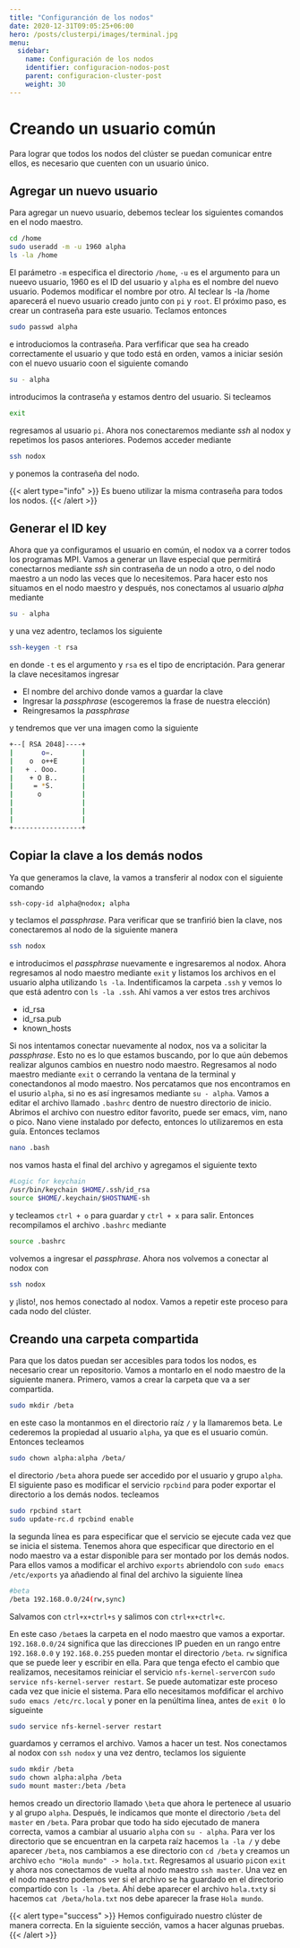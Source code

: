 ```yaml
---
title: "Configuranción de los nodos"
date: 2020-12-31T09:05:25+06:00
hero: /posts/clusterpi/images/terminal.jpg
menu:
  sidebar:
    name: Configuración de los nodos
    identifier: configuracion-nodos-post
    parent: configuracion-cluster-post
    weight: 30
---
```


# Creando un usuario común

Para lograr que todos los nodos del clúster se puedan comunicar entre ellos, es necesario que cuenten con un usuario único. 

## Agregar un nuevo usuario

Para agregar un nuevo usuario, debemos teclear los siguientes comandos en el nodo maestro.

``` bash
cd /home
sudo useradd -m -u 1960 alpha
ls -la /home
```

El parámetro `-m` especifica el directorio `/home`, `-u` es el argumento para un nueevo usuario, 1960 es el ID del usuario y `alpha` es el nombre del nuevo usuario. Podemos modificar el nombre por otro. Al teclear ls -la /home aparecerá el nuevo usuario creado junto con `pi` y `root`.
El próximo paso, es crear un contraseña para este usuario. Teclamos entonces

``` bash
sudo passwd alpha
```

e introduciomos la contraseña.
Para verfificar que sea ha creado correctamente el usuario y que todo está en orden, vamos a iniciar sesión con el nuevo usuario coon el siguiente comando

``` bash
su - alpha
```

introducimos la contraseña y estamos dentro del usuario.  Si tecleamos 

``` bash
exit
```

regresamos al usuario `pi`. Ahora nos conectaremos mediante *ssh* al nodox y repetimos los pasos anteriores. Podemos acceder mediante 

```bash
ssh nodox
```

y ponemos la contraseña del nodo. 

{{< alert type="info" >}}
Es bueno utilizar la misma contraseña para todos los nodos.
{{< /alert >}}

## Generar el ID key

Ahora que ya configuramos el usuario en común, el nodox va a correr todos los programas MPI. Vamos a generar un llave especial que permitirá conectarnos mediante *ssh* sin contraseña de un nodo a otro, o del nodo maestro a un nodo las veces que lo necesitemos. Para hacer esto nos situamos en el nodo maestro y después, nos conectamos al usuario *alpha* mediante 

``` bash
su - alpha
```

y una vez adentro, teclamos los siguiente

``` bash
ssh-keygen -t rsa
```

en donde `-t` es el argumento y `rsa` es el tipo de encriptación. Para generar la clave necesitamos ingresar 

* El nombre del archivo donde vamos a guardar la clave
* Ingresar la *passphrase* (escogeremos la frase de nuestra elección)
* Reingresamos la *passphrase*

y tendremos que ver una imagen como la siguiente

``` bash
+--[ RSA 2048]----+
|       o=.       |
|    o  o++E      |
|   + . Ooo.      |
|    + O B..      |
|     = *S.       |
|      o          |
|                 |
|                 |
|                 |
+-----------------+
```

## Copiar la clave a los demás nodos

Ya que generamos la clave, la vamos a transferir al nodox con el siguiente comando

```bash
ssh-copy-id alpha@nodox; alpha
```

y teclamos el *passphrase*. Para verificar que se tranfirió bien la clave, nos conectaremos al nodo de la siguiente manera

```bash
ssh nodox
```

e introducimos el *passphrase* nuevamente e ingresaremos al nodox. Ahora regresamos al nodo maestro mediante `exit` y listamos los archivos en el usuario alpha utilizando `ls -la`. Indentificamos la carpeta `.ssh` y vemos lo que está adentro con `ls -la .ssh`. Ahí vamos a ver estos tres archivos

* id_rsa
* id_rsa.pub
* known_hosts

Si nos intentamos conectar nuevamente al nodox, nos va a solicitar la *passphrase*. Esto no es lo que estamos buscando, por lo que aún debemos realizar algunos cambios en nuestro nodo maestro. Regresamos al nodo maestro mediante `exit` o cerrando la ventana de la terminal y conectandonos al modo maestro. Nos percatamos que nos encontramos en el usurio `alpha`, si no es así ingresamos mediante `su - alpha`. Vamos a editar el archivo llamado `.bashrc` dentro de nuestro directorio de inicio. Abrimos el archivo con nuestro editor favorito, puede ser emacs, vim, nano o pico. Nano viene instalado por defecto, entonces lo utilizaremos en esta guía. Entonces teclamos 

```bash
nano .bash
```

nos vamos hasta el final del archivo y agregamos el siguiente texto

```bash
#Logic for keychain
/usr/bin/keychain $HOME/.ssh/id_rsa
source $HOME/.keychain/$HOSTNAME-sh
```

y tecleamos `ctrl + o` para guardar y `ctrl + x` para salir. Entonces recompilamos el archivo `.bashrc` mediante 

```bash
source .bashrc
```

volvemos a ingresar el *passphrase*. Ahora nos volvemos a conectar al nodox con

``` bash
ssh nodox
```

y ¡listo!, nos hemos conectado al nodox. Vamos a repetir este proceso para cada nodo del clúster.

## Creando una carpeta compartida

Para que los datos puedan ser accesibles para todos los nodos, es necesario crear un repositorio. Vamos a montarlo en el nodo maestro de la siguiente manera. Primero, vamos a crear la carpeta que va a ser compartida.

``` bash
sudo mkdir /beta
```

en este caso la montanmos en el directorio raíz `/` y la llamaremos beta. Le cederemos la propiedad al usuario `alpha`, ya que es el usuario común. Entonces tecleamos

```bash
sudo chown alpha:alpha /beta/
```

el directorio `/beta` ahora puede ser accedido por el usuario y grupo `alpha`. El siguiente paso es modificar el servicio `rpcbind` para poder exportar el directorio a los demás nodos. tecleamos 

``` bash
sudo rpcbind start
sudo update-rc.d rpcbind enable
```

la segunda línea es para especificar que el servicio se ejecute cada vez que se inicia el sistema. Tenemos ahora que especificar que directorio en el nodo maestro va a estar disponible para ser montado por los demás nodos. Para ellos vamos a modificar el archivo `exports` abriendolo con `sudo emacs /etc/exports` ya añadiendo al final del archivo la siguiente línea

``` bash
#beta
/beta 192.168.0.0/24(rw,sync)
```
Salvamos con `ctrl+x+ctrl+s` y salimos con `ctrl+x+ctrl+c`.

En este caso `/beta`es la carpeta en el nodo maestro que vamos a exportar. `192.168.0.0/24` significa que las direcciones IP pueden en un rango entre `192.168.0.0` y `192.168.0.255` pueden montar el directorio `/beta`. `rw` significa que se puede leer y escribir en ella. Para que tenga efecto el cambio que realizamos, necesitamos reiniciar el servicio `nfs-kernel-server`con `sudo service nfs-kernel-server restart`. Se puede automatizar este proceso cada vez que inicie el sistema. Para ello necesitamos mofdificar el archivo `sudo emacs /etc/rc.local` y poner en la penúltima línea, antes de `exit 0` lo sigueinte

``` bash
sudo service nfs-kernel-server restart
```

guardamos y cerramos el archivo. Vamos a hacer un test. Nos conectamos al nodox con `ssh nodox` y una vez dentro, teclamos los siguiente

``` bash
sudo mkdir /beta
sudo chown alpha:alpha /beta
sudo mount master:/beta /beta
````

hemos creado un directorio llamado `\beta` que ahora le pertenece al usuario y al grupo `alpha`. Después, le indicamos que monte el directorio `/beta` del `master` en `/beta`. Para probar que todo ha sido ejecutado de manera correcta, vamos a cambiar al usuario `alpha` con `su - alpha`. Para ver los directorio que se encuentran en la carpeta raíz hacemos `la -la /` y debe aparecer `/beta`, nos cambiamos a ese directorio con `cd /beta` y creamos un archivo `echo "Hola mundo" -> hola.txt`. Regresamos al usuario `pi`con `exit` y ahora nos conectamos de vuelta al nodo maestro `ssh master`. Una vez en el nodo maestro podemos ver si el archivo se ha guardado en el directorio compartido con `ls -la /beta`. Ahí debe aparecer el archivo `hola.txt`y si hacemos `cat /beta/hola.txt` nos debe aparecer la frase `Hola mundo`.

{{< alert type="success" >}} Hemos configuirado nuestro clúster de manera correcta. En la siguiente sección, vamos a hacer algunas pruebas.{{< /alert >}}

<!--- <iframe src="https://drive.google.com/file/d/107aUt0Pp2Ud-JUl-VkmFnw0Lq4iv0ALH/preview" width="640" height="480" aling="center"></iframe>  --->

